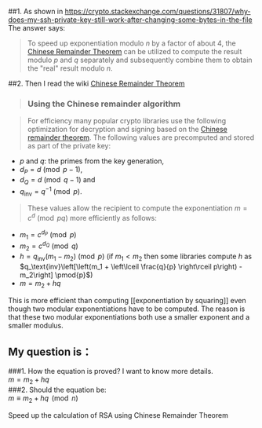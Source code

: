


##1. As shown in https://crypto.stackexchange.com/questions/31807/why-does-my-ssh-private-key-still-work-after-changing-some-bytes-in-the-file
The answer says:
>To speed up exponentiation modulo $n$ by a factor of about $4$, the [Chinese Remainder Theorem](https://en.wikipedia.org/wiki/RSA_(cryptosystem)#Using_the_Chinese_remainder_algorithm) can be utilized to compute the result modulo $p$ and $q$ separately and subsequently combine them to obtain the "real" result modulo $n$.

##2. Then I read the wiki [Chinese Remainder Theorem](https://en.wikipedia.org/wiki/RSA_(cryptosystem)#Using_the_Chinese_remainder_algorithm)


>###  Using the Chinese remainder algorithm 

>For efficiency many popular crypto libraries use the following optimization for decryption and signing based on the [Chinese remainder theorem](https://en.wikipedia.org/wiki/Chinese_remainder_theorem). The following values are precomputed and stored as part of the private key:
>
* $p$  and  $q$: the primes from the key generation,        
* $d_P = d \pmod{p - 1}$,        
* $d_Q = d \pmod{q - 1}$ and       
* $q_\text{inv} = q^{-1} \pmod{p}$.        

>These values allow the recipient to compute the exponentiation $m=c^d \pmod{pq}$ more efficiently as follows:   
>     
* $m_1 = c^{d_P} \pmod{p}$        
* $m_2 = c^{d_Q} \pmod{q}$        
* $h = q_\text{inv}(m_1 - m_2) \pmod{p}$ (if $m_1 < m_2$ then some libraries compute $h$ as $q_\text{inv}\left[\left(m_1 + \left\lceil \frac{q}{p} \right\rceil p\right) - m_2\right] \pmod{p}$)        
* $m = m_2 + hq\,$    
>    
This is more efficient than computing [[exponentiation by squaring]] even though two modular exponentiations have to be computed. The reason is that these two modular exponentiations both use a smaller exponent and a smaller modulus.

## My question is：
###1. How the equation is proved? I want to know more details.    
$m = m_2 + hq\,$   
###2. Should the equation be:     
$m \equiv m_2 + hq\, \pmod {n}$


Speed up the calculation of RSA using Chinese Remainder Theorem
